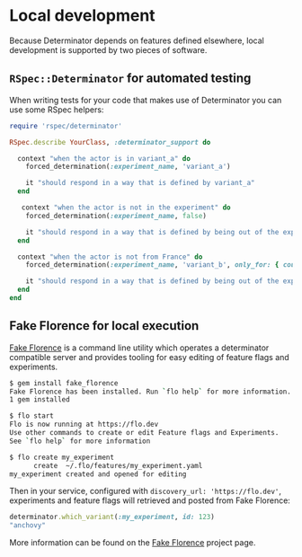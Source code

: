 # Local development

Because Determinator depends on features defined elsewhere, local development is supported by two pieces of software.

## `RSpec::Determinator` for automated testing

When writing tests for your code that makes use of Determinator you can use some RSpec helpers:

```ruby
require 'rspec/determinator'

RSpec.describe YourClass, :determinator_support do

  context "when the actor is in variant_a" do
    forced_determination(:experiment_name, 'variant_a')

    it "should respond in a way that is defined by variant_a"
  end

   context "when the actor is not in the experiment" do
    forced_determination(:experiment_name, false)

    it "should respond in a way that is defined by being out of the experiment"
  end

  context "when the actor is not from France" do
    forced_determination(:experiment_name, 'variant_b', only_for: { country: 'fr' })

    it "should respond in a way that is defined by being out of the experiment"
  end
end
```

## Fake Florence for local execution

[Fake Florence](https://github.com/deliveroo/fake_florence) is a command line utility which operates a determinator compatible server and provides tooling for easy editing of feature flags and experiments.

```bash
$ gem install fake_florence
Fake Florence has been installed. Run `flo help` for more information.
1 gem installed

$ flo start
Flo is now running at https://flo.dev
Use other commands to create or edit Feature flags and Experiments.
See `flo help` for more information

$ flo create my_experiment
      create  ~/.flo/features/my_experiment.yaml
my_experiment created and opened for editing
```

Then in your service, configured with `discovery_url: 'https://flo.dev'`, experiments and feature flags will retrieved and posted from Fake Florence:

```ruby
determinator.which_variant(:my_experiment, id: 123)
"anchovy"
```

More information can be found on the [Fake Florence](https://github.com/deliveroo/fake_florence) project page.
